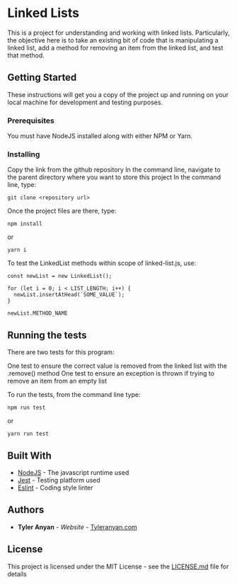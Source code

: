 # Linked Lists

This is a project for understanding and working with linked lists. Particularly, the objective here is to take an existing bit of code that is manipulating a linked list, add a method for removing an item from the linked list, and test that method.

## Getting Started

These instructions will get you a copy of the project up and running on your local machine for development and testing purposes.

### Prerequisites

You must have NodeJS installed along with either NPM or Yarn.

### Installing

Copy the link from the github repository
In the command line, navigate to the parent directory where you want to store this project
In the command line, type:
```
git clone <repository url>
```
Once the project files are there, type:
```
npm install
```
or
```
yarn i
```

To test the LinkedList methods within scope of linked-list.js, use:
```
const newList = new LinkedList();

for (let i = 0; i < LIST_LENGTH; i++) {
  newList.insertAtHead(`SOME_VALUE`);
}

newList.METHOD_NAME
```

## Running the tests

There are two tests for this program:

One test to ensure the correct value is removed from the linked list with the .remove() method
One test to ensure an exception is thrown if trying to remove an item from an empty list

To run the tests, from the command line type:
```
npm run test
```
or
````
yarn run test
````

## Built With

* [NodeJS](https://nodejs.org) - The javascript runtime used
* [Jest](https://jestjs.io/) - Testing platform used
* [Eslint](https://eslint.org/) - Coding style linter

## Authors

* **Tyler Anyan** - *Website* - [Tyleranyan.com](http://tyleranyan.com/)

## License

This project is licensed under the MIT License - see the [LICENSE.md](LICENSE.md) file for details
